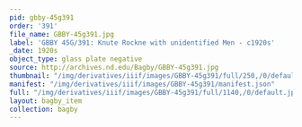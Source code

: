 ```yaml
---
pid: gbby-45g391
order: '391'
file_name: GBBY-45g391.jpg
label: 'GBBY 45G/391: Knute Rockne with unidentified Men - c1920s'
_date: 1920s
object_type: glass plate negative
source: http://archives.nd.edu/Bagby/GBBY-45g391.jpg
thumbnail: "/img/derivatives/iiif/images/GBBY-45g391/full/250,/0/default.jpg"
manifest: "/img/derivatives/iiif/images/GBBY-45g391/manifest.json"
full: "/img/derivatives/iiif/images/GBBY-45g391/full/1140,/0/default.jpg"
layout: bagby_item
collection: bagby
---
```

